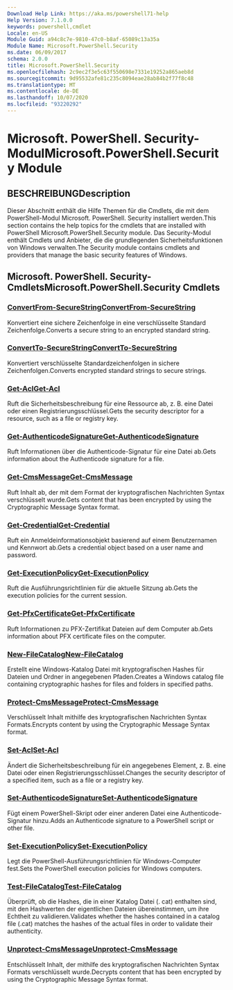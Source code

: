 ```yaml
---
Download Help Link: https://aka.ms/powershell71-help
Help Version: 7.1.0.0
keywords: powershell,cmdlet
Locale: en-US
Module Guid: a94c8c7e-9810-47c0-b8af-65089c13a35a
Module Name: Microsoft.PowerShell.Security
ms.date: 06/09/2017
schema: 2.0.0
title: Microsoft.PowerShell.Security
ms.openlocfilehash: 2c9ec2f3e5c63f550698e7331e19252a865aeb8d
ms.sourcegitcommit: 9d95532afe81c235c8094eae28ab84b2f77f8c48
ms.translationtype: MT
ms.contentlocale: de-DE
ms.lasthandoff: 10/07/2020
ms.locfileid: "93220292"
---
```

# <span data-ttu-id="fac25-103">Microsoft. PowerShell. Security-Modul</span><span class="sxs-lookup"><span data-stu-id="fac25-103">Microsoft.PowerShell.Security Module</span></span>

## <span data-ttu-id="fac25-104">BESCHREIBUNG</span><span class="sxs-lookup"><span data-stu-id="fac25-104">Description</span></span>

<span data-ttu-id="fac25-105">Dieser Abschnitt enthält die Hilfe Themen für die Cmdlets, die mit dem PowerShell-Modul Microsoft. PowerShell. Security installiert werden.</span><span class="sxs-lookup"><span data-stu-id="fac25-105">This section contains the help topics for the cmdlets that are installed with PowerShell Microsoft.PowerShell.Security module.</span></span> <span data-ttu-id="fac25-106">Das Security-Modul enthält Cmdlets und Anbieter, die die grundlegenden Sicherheitsfunktionen von Windows verwalten.</span><span class="sxs-lookup"><span data-stu-id="fac25-106">The Security module contains cmdlets and providers that manage the basic security features of Windows.</span></span>

## <span data-ttu-id="fac25-107">Microsoft. PowerShell. Security-Cmdlets</span><span class="sxs-lookup"><span data-stu-id="fac25-107">Microsoft.PowerShell.Security Cmdlets</span></span>

### [<span data-ttu-id="fac25-108">ConvertFrom-SecureString</span><span class="sxs-lookup"><span data-stu-id="fac25-108">ConvertFrom-SecureString</span></span>](ConvertFrom-SecureString.md)
<span data-ttu-id="fac25-109">Konvertiert eine sichere Zeichenfolge in eine verschlüsselte Standard Zeichenfolge.</span><span class="sxs-lookup"><span data-stu-id="fac25-109">Converts a secure string to an encrypted standard string.</span></span>

### [<span data-ttu-id="fac25-110">ConvertTo-SecureString</span><span class="sxs-lookup"><span data-stu-id="fac25-110">ConvertTo-SecureString</span></span>](ConvertTo-SecureString.md)
<span data-ttu-id="fac25-111">Konvertiert verschlüsselte Standardzeichenfolgen in sichere Zeichenfolgen.</span><span class="sxs-lookup"><span data-stu-id="fac25-111">Converts encrypted standard strings to secure strings.</span></span>

### [<span data-ttu-id="fac25-112">Get-Acl</span><span class="sxs-lookup"><span data-stu-id="fac25-112">Get-Acl</span></span>](Get-Acl.md)
<span data-ttu-id="fac25-113">Ruft die Sicherheitsbeschreibung für eine Ressource ab, z. B. eine Datei oder einen Registrierungsschlüssel.</span><span class="sxs-lookup"><span data-stu-id="fac25-113">Gets the security descriptor for a resource, such as a file or registry key.</span></span>

### [<span data-ttu-id="fac25-114">Get-AuthenticodeSignature</span><span class="sxs-lookup"><span data-stu-id="fac25-114">Get-AuthenticodeSignature</span></span>](Get-AuthenticodeSignature.md)
<span data-ttu-id="fac25-115">Ruft Informationen über die Authenticode-Signatur für eine Datei ab.</span><span class="sxs-lookup"><span data-stu-id="fac25-115">Gets information about the Authenticode signature for a file.</span></span>

### [<span data-ttu-id="fac25-116">Get-CmsMessage</span><span class="sxs-lookup"><span data-stu-id="fac25-116">Get-CmsMessage</span></span>](Get-CmsMessage.md)
<span data-ttu-id="fac25-117">Ruft Inhalt ab, der mit dem Format der kryptografischen Nachrichten Syntax verschlüsselt wurde.</span><span class="sxs-lookup"><span data-stu-id="fac25-117">Gets content that has been encrypted by using the Cryptographic Message Syntax format.</span></span>

### [<span data-ttu-id="fac25-118">Get-Credential</span><span class="sxs-lookup"><span data-stu-id="fac25-118">Get-Credential</span></span>](Get-Credential.md)
<span data-ttu-id="fac25-119">Ruft ein Anmeldeinformationsobjekt basierend auf einem Benutzernamen und Kennwort ab.</span><span class="sxs-lookup"><span data-stu-id="fac25-119">Gets a credential object based on a user name and password.</span></span>

### [<span data-ttu-id="fac25-120">Get-ExecutionPolicy</span><span class="sxs-lookup"><span data-stu-id="fac25-120">Get-ExecutionPolicy</span></span>](Get-ExecutionPolicy.md)
<span data-ttu-id="fac25-121">Ruft die Ausführungsrichtlinien für die aktuelle Sitzung ab.</span><span class="sxs-lookup"><span data-stu-id="fac25-121">Gets the execution policies for the current session.</span></span>

### [<span data-ttu-id="fac25-122">Get-PfxCertificate</span><span class="sxs-lookup"><span data-stu-id="fac25-122">Get-PfxCertificate</span></span>](Get-PfxCertificate.md)
<span data-ttu-id="fac25-123">Ruft Informationen zu PFX-Zertifikat Dateien auf dem Computer ab.</span><span class="sxs-lookup"><span data-stu-id="fac25-123">Gets information about PFX certificate files on the computer.</span></span>

### [<span data-ttu-id="fac25-124">New-FileCatalog</span><span class="sxs-lookup"><span data-stu-id="fac25-124">New-FileCatalog</span></span>](New-FileCatalog.md)
<span data-ttu-id="fac25-125">Erstellt eine Windows-Katalog Datei mit kryptografischen Hashes für Dateien und Ordner in angegebenen Pfaden.</span><span class="sxs-lookup"><span data-stu-id="fac25-125">Creates a Windows catalog file containing cryptographic hashes for files and folders in specified paths.</span></span>

### [<span data-ttu-id="fac25-126">Protect-CmsMessage</span><span class="sxs-lookup"><span data-stu-id="fac25-126">Protect-CmsMessage</span></span>](Protect-CmsMessage.md)
<span data-ttu-id="fac25-127">Verschlüsselt Inhalt mithilfe des kryptografischen Nachrichten Syntax Formats.</span><span class="sxs-lookup"><span data-stu-id="fac25-127">Encrypts content by using the Cryptographic Message Syntax format.</span></span>

### [<span data-ttu-id="fac25-128">Set-Acl</span><span class="sxs-lookup"><span data-stu-id="fac25-128">Set-Acl</span></span>](Set-Acl.md)
<span data-ttu-id="fac25-129">Ändert die Sicherheitsbeschreibung für ein angegebenes Element, z. B. eine Datei oder einen Registrierungsschlüssel.</span><span class="sxs-lookup"><span data-stu-id="fac25-129">Changes the security descriptor of a specified item, such as a file or a registry key.</span></span>

### [<span data-ttu-id="fac25-130">Set-AuthenticodeSignature</span><span class="sxs-lookup"><span data-stu-id="fac25-130">Set-AuthenticodeSignature</span></span>](Set-AuthenticodeSignature.md)
<span data-ttu-id="fac25-131">Fügt einem PowerShell-Skript oder einer anderen Datei eine Authenticode-Signatur hinzu.</span><span class="sxs-lookup"><span data-stu-id="fac25-131">Adds an Authenticode signature to a PowerShell script or other file.</span></span>

### [<span data-ttu-id="fac25-132">Set-ExecutionPolicy</span><span class="sxs-lookup"><span data-stu-id="fac25-132">Set-ExecutionPolicy</span></span>](Set-ExecutionPolicy.md)
<span data-ttu-id="fac25-133">Legt die PowerShell-Ausführungsrichtlinien für Windows-Computer fest.</span><span class="sxs-lookup"><span data-stu-id="fac25-133">Sets the PowerShell execution policies for Windows computers.</span></span>

### [<span data-ttu-id="fac25-134">Test-FileCatalog</span><span class="sxs-lookup"><span data-stu-id="fac25-134">Test-FileCatalog</span></span>](Test-FileCatalog.md)
<span data-ttu-id="fac25-135">Überprüft, ob die Hashes, die in einer Katalog Datei (. cat) enthalten sind, mit den Hashwerten der eigentlichen Dateien übereinstimmen, um ihre Echtheit zu validieren.</span><span class="sxs-lookup"><span data-stu-id="fac25-135">Validates whether the hashes contained in a catalog file (.cat) matches the hashes of the actual files in order to validate their authenticity.</span></span>

### [<span data-ttu-id="fac25-136">Unprotect-CmsMessage</span><span class="sxs-lookup"><span data-stu-id="fac25-136">Unprotect-CmsMessage</span></span>](Unprotect-CmsMessage.md)
<span data-ttu-id="fac25-137">Entschlüsselt Inhalt, der mithilfe des kryptografischen Nachrichten Syntax Formats verschlüsselt wurde.</span><span class="sxs-lookup"><span data-stu-id="fac25-137">Decrypts content that has been encrypted by using the Cryptographic Message Syntax format.</span></span>

